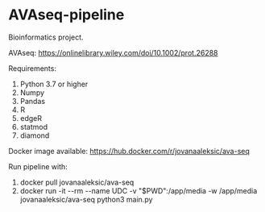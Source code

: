# AVAseq-pipeline

Bioinformatics project.

AVAseq: https://onlinelibrary.wiley.com/doi/10.1002/prot.26288


Requirements: 
1. Python 3.7 or higher
2. Numpy 
3. Pandas
4. R
5. edgeR
6. statmod
7. diamond


Docker image available: https://hub.docker.com/r/jovanaaleksic/ava-seq

Run pipeline with:

1. docker pull jovanaaleksic/ava-seq
2. docker run -it --rm --name UDC -v "$PWD":/app/media -w /app/media jovanaaleksic/ava-seq python3 main.py

